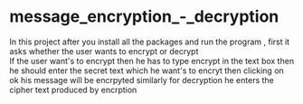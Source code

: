 # message_encryption_-_decryption
In this project after you install all the packages and run the program , first it asks whether the user wants to encrypt or decrypt  
If the user want's to encrypt then he has to type encrypt in the text box
then he should enter the secret text which he want's to encryt then clicking on ok his message will be encrpyted 
similarly for decryption he enters the cipher text produced by encrption
